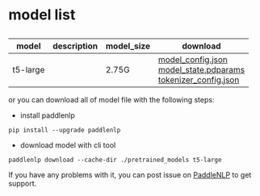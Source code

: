 #  model list

##  

| model  | description | model_size  | download         |
| --- | --- | --- | --- |
|t5-large|  | 2.75G | [model_config.json](https://bj.bcebos.com/paddlenlp/models/community/t5-large/model_config.json)<br>[model_state.pdparams](https://bj.bcebos.com/paddlenlp/models/community/t5-large/model_state.pdparams)<br>[tokenizer_config.json](https://bj.bcebos.com/paddlenlp/models/community/t5-large/tokenizer_config.json) |

or you can download all of model file with the following steps:

* install paddlenlp

```shell
pip install --upgrade paddlenlp
```

* download model with cli tool

```shell
paddlenlp download --cache-dir ./pretrained_models t5-large
```

If you have any problems with it, you can post issue on [PaddleNLP](https://github.com/PaddlePaddle/PaddleNLP) to get support.
